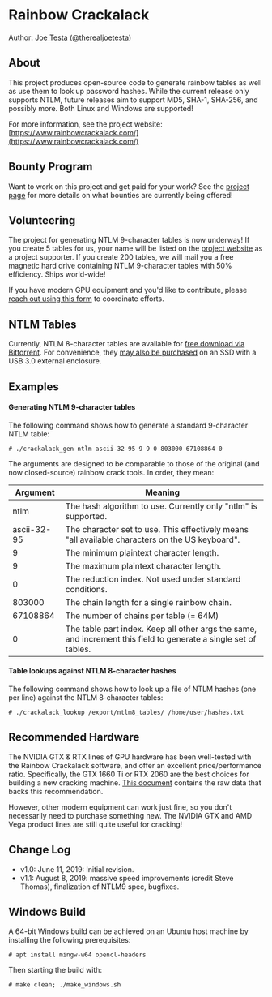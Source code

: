 # Rainbow Crackalack

Author: [Joe Testa](https://www.positronsecurity.com/company/) ([@therealjoetesta](https://twitter.com/therealjoetesta))

## About

This project produces open-source code to generate rainbow tables as well as use them to look up password hashes.  While the current release only supports NTLM, future releases aim to support MD5, SHA-1, SHA-256, and possibly more.  Both Linux and Windows are supported!

For more information, see the project website: [https://www.rainbowcrackalack.com/](https://www.rainbowcrackalack.com/)

## Bounty Program

Want to work on this project and get paid for your work?  See the [project page](https://www.rainbowcrackalack.com/#bounty) for more details on what bounties are currently being offered!

## Volunteering

The project for generating NTLM 9-character tables is now underway!  If you create 5 tables for us, your name will be listed on the [project website](https://www.rainbowcrackalack.com/) as a project supporter.  If you create 200 tables, we will mail you a free magnetic hard drive containing NTLM 9-character tables with 50% efficiency.  Ships world-wide!

If you have modern GPU equipment and you'd like to contribute, please [reach out using this form](https://www.rainbowcrackalack.com/?showcontact=true) to coordinate efforts.

## NTLM Tables

Currently, NTLM 8-character tables are available for [free download via Bittorrent](https://www.rainbowcrackalack.com/rainbow_crackalack_ntlm_8.torrent).  For convenience, they [may also be purchased](https://www.rainbowcrackalack.com/#download) on an SSD with a USB 3.0 external enclosure.

## Examples

#### Generating NTLM 9-character tables

The following command shows how to generate a standard 9-character NTLM table:

    # ./crackalack_gen ntlm ascii-32-95 9 9 0 803000 67108864 0

The arguments are designed to be comparable to those of the original (and now closed-source) rainbow crack tools.  In order, they mean:

|Argument    |Meaning   |
|------------|----------|
|ntlm        |The hash algorithm to use.  Currently only "ntlm" is supported.|
|ascii-32-95 |The character set to use.  This effectively means "all available characters on the US keyboard".|
|9           |The minimum plaintext character length.|
|9           |The maximum plaintext character length.|
|0           |The reduction index.  Not used under standard conditions.|
|803000      |The chain length for a single rainbow chain.|
|67108864    |The number of chains per table (= 64M)|
|0 |The table part index.  Keep all other args the same, and increment this field to generate a single set of tables.|

#### Table lookups against NTLM 8-character hashes

The following command shows how to look up a file of NTLM hashes (one per line) against the NTLM 8-character tables:

    # ./crackalack_lookup /export/ntlm8_tables/ /home/user/hashes.txt

## Recommended Hardware

The NVIDIA GTX & RTX lines of GPU hardware has been well-tested with the Rainbow Crackalack software, and offer an excellent price/performance ratio.  Specifically, the GTX 1660 Ti or RTX 2060 are the best choices for building a new cracking machine.  [This document](https://docs.google.com/spreadsheets/d/1jigNGvt9SUur_SNH7QDEACapJbrdL_wKYtprM23IDpM/edit?usp=sharing) contains the raw data that backs this recommendation.

However, other modern equipment can work just fine, so you don't necessarily need to purchase something new.  The NVIDIA GTX and AMD Vega product lines are still quite useful for cracking!

## Change Log

- v1.0: June 11, 2019: Initial revision.
- v1.1: August 8, 2019: massive speed improvements (credit Steve Thomas), finalization of NTLM9 spec, bugfixes.

## Windows Build

A 64-bit Windows build can be achieved on an Ubuntu host machine by installing the following prerequisites:

    # apt install mingw-w64 opencl-headers

Then starting the build with:

    # make clean; ./make_windows.sh

